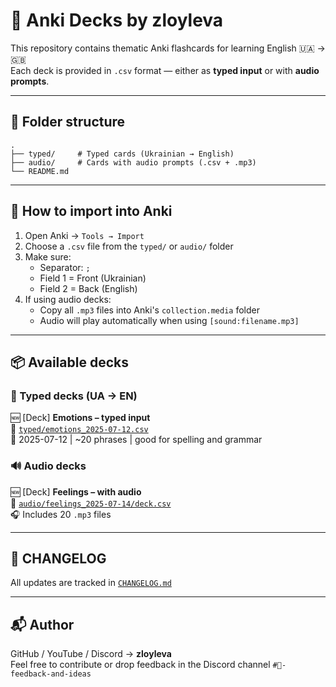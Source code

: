 # 🧠 Anki Decks by zloyleva

This repository contains thematic Anki flashcards for learning English 🇺🇦 → 🇬🇧  
Each deck is provided in `.csv` format — either as **typed input** or with **audio prompts**.

---

## 📁 Folder structure
```
.
├── typed/     # Typed cards (Ukrainian → English)
├── audio/     # Cards with audio prompts (.csv + .mp3)
└── README.md
```

---

## 📝 How to import into Anki

1. Open Anki → `Tools → Import`
2. Choose a `.csv` file from the `typed/` or `audio/` folder
3. Make sure:
   - Separator: `;`
   - Field 1 = Front (Ukrainian)
   - Field 2 = Back (English)
4. If using audio decks:
   - Copy all `.mp3` files into Anki's `collection.media` folder
   - Audio will play automatically when using `[sound:filename.mp3]`

---

## 📦 Available decks

### 📄 Typed decks (UA → EN)

🆕 [Deck] **Emotions – typed input**  
📁 [`typed/emotions_2025-07-12.csv`](https://github.com/zloyleva/anki-decks/blob/main/typed/emotions_2025-07-12.csv)  
📅 2025-07-12 | ~20 phrases | good for spelling and grammar

### 🔊 Audio decks

🆕 [Deck] **Feelings – with audio**  
📁 [`audio/feelings_2025-07-14/deck.csv`](...)  
🎧 Includes 20 `.mp3` files

---

## 🔄 CHANGELOG

All updates are tracked in [`CHANGELOG.md`](./CHANGELOG.md)

---

## 📬 Author

GitHub / YouTube / Discord → **zloyleva**  
Feel free to contribute or drop feedback in the Discord channel `#📝-feedback-and-ideas`
